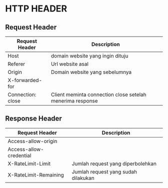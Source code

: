 # HTTP HEADER
## Request Header
|Request Header|Description|
|---|---|
|Host|domain website yang ingin dituju|
|Referer|Url website asal|
|Origin|Domain website yang sebelumnya|
|X-forwarded-for||
|Connection: close|Client meminta connection close setelah menerima response|



## Response Header
|Request Header|Description|
|---|---|
|Access-allow-origin||
|Access-allow-credential||
|X-RateLimit-Limit|Jumlah request yang diperbolehkan|
|X-RateLimit-Remaining|Jumlah request yang sudah dilakukan|
